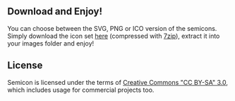 
## Download and Enjoy!

You can choose between the SVG, PNG or ICO version of the semicons. Simply download the icon set [here](../../raw/master/downloads/semicon.7z) 
(compressed with [7zip](http://www.7-zip.org/)), extract it into your images folder and enjoy!

## License

Semicon is licensed under the terms of [Creative Commons "CC BY-SA" 3.0](http://creativecommons.org/licenses/by-sa/3.0/deed.en_US), which includes usage for commercial projects too.
